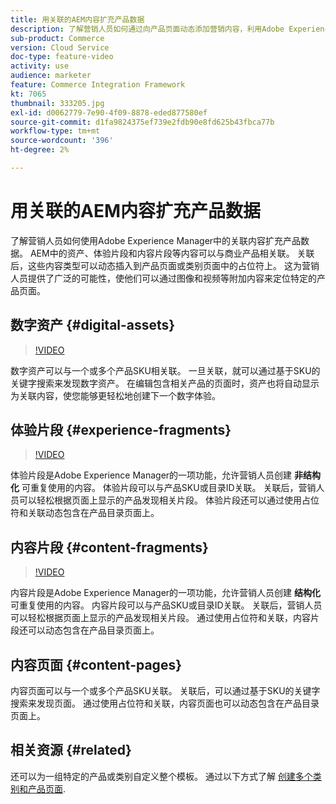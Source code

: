 ```yaml
---
title: 用关联的AEM内容扩充产品数据
description: 了解营销人员如何通过向产品页面动态添加营销内容，利用Adobe Experience Manager中的关联内容扩充产品数据。 这为营销人员提供了广泛的可能性，使他们可以通过图像和视频等附加内容来定位特定的产品页面。
sub-product: Commerce
version: Cloud Service
doc-type: feature-video
activity: use
audience: marketer
feature: Commerce Integration Framework
kt: 7065
thumbnail: 333205.jpg
exl-id: d0062779-7e90-4f09-8878-eded877580ef
source-git-commit: d1fa9824375ef739e2fdb90e8fd625b43fbca77b
workflow-type: tm+mt
source-wordcount: '396'
ht-degree: 2%

---
```


# 用关联的AEM内容扩充产品数据

了解营销人员如何使用Adobe Experience Manager中的关联内容扩充产品数据。 AEM中的资产、体验片段和内容片段等内容可以与商业产品相关联。 关联后，这些内容类型可以动态插入到产品页面或类别页面中的占位符上。 这为营销人员提供了广泛的可能性，使他们可以通过图像和视频等附加内容来定位特定的产品页面。

## 数字资产 {#digital-assets}

>[!VIDEO](https://video.tv.adobe.com/v/339121/?quality=12&learn=on)

数字资产可以与一个或多个产品SKU相关联。 一旦关联，就可以通过基于SKU的关键字搜索来发现数字资产。 在编辑包含相关产品的页面时，资产也将自动显示为关联内容，使您能够更轻松地创建下一个数字体验。

## 体验片段 {#experience-fragments}

>[!VIDEO](https://video.tv.adobe.com/v/333205/?quality=12&learn=on)

体验片段是Adobe Experience Manager的一项功能，允许营销人员创建 **非结构化** 可重复使用的内容。 体验片段可以与产品SKU或目录ID关联。 关联后，营销人员可以轻松根据页面上显示的产品发现相关片段。 体验片段还可以通过使用占位符和关联动态包含在产品目录页面上。

## 内容片段 {#content-fragments}

>[!VIDEO](https://video.tv.adobe.com/v/339182/?quality=12&learn=on)

内容片段是Adobe Experience Manager的一项功能，允许营销人员创建 **结构化** 可重复使用的内容。 内容片段可以与产品SKU或目录ID关联。 关联后，营销人员可以轻松根据页面上显示的产品发现相关片段。 通过使用占位符和关联，内容片段还可以动态包含在产品目录页面上。

## 内容页面 {#content-pages}

内容页面可以与一个或多个产品SKU关联。 关联后，可以通过基于SKU的关键字搜索来发现页面。 通过使用占位符和关联，内容页面也可以动态包含在产品目录页面上。


## 相关资源 {#related}

还可以为一组特定的产品或类别自定义整个模板。 通过以下方式了解 [创建多个类别和产品页面](./multi-template-usage.md).
